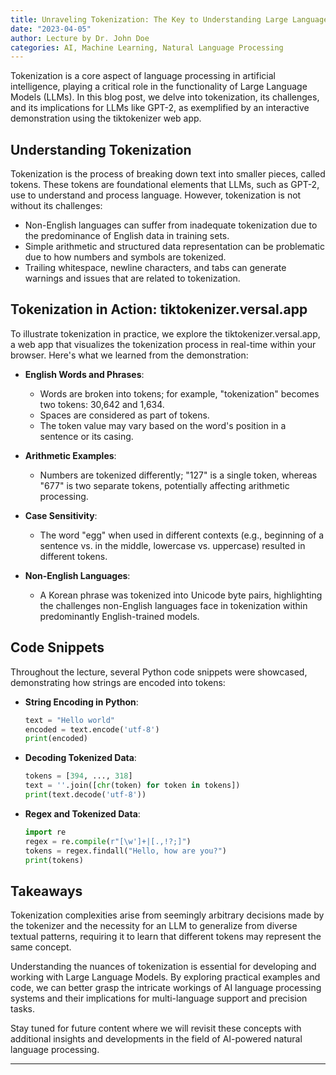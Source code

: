 ```yaml
---
title: Unraveling Tokenization: The Key to Understanding Large Language Models
date: "2023-04-05"
author: Lecture by Dr. John Doe
categories: AI, Machine Learning, Natural Language Processing
---
```


Tokenization is a core aspect of language processing in artificial intelligence, playing a critical role in the functionality of Large Language Models (LLMs). In this blog post, we delve into tokenization, its challenges, and its implications for LLMs like GPT-2, as exemplified by an interactive demonstration using the tiktokenizer web app.

## Understanding Tokenization
Tokenization is the process of breaking down text into smaller pieces, called tokens. These tokens are foundational elements that LLMs, such as GPT-2, use to understand and process language. However, tokenization is not without its challenges:

- Non-English languages can suffer from inadequate tokenization due to the predominance of English data in training sets.
- Simple arithmetic and structured data representation can be problematic due to how numbers and symbols are tokenized.
- Trailing whitespace, newline characters, and tabs can generate warnings and issues that are related to tokenization.

## Tokenization in Action: tiktokenizer.versal.app
To illustrate tokenization in practice, we explore the tiktokenizer.versal.app, a web app that visualizes the tokenization process in real-time within your browser. Here's what we learned from the demonstration:

- **English Words and Phrases**:
    - Words are broken into tokens; for example, "tokenization" becomes two tokens: 30,642 and 1,634.
    - Spaces are considered as part of tokens.
    - The token value may vary based on the word's position in a sentence or its casing.

- **Arithmetic Examples**:
    - Numbers are tokenized differently; "127" is a single token, whereas "677" is two separate tokens, potentially affecting arithmetic processing.

- **Case Sensitivity**:
    - The word "egg" when used in different contexts (e.g., beginning of a sentence vs. in the middle, lowercase vs. uppercase) resulted in different tokens.

- **Non-English Languages**:
    - A Korean phrase was tokenized into Unicode byte pairs, highlighting the challenges non-English languages face in tokenization within predominantly English-trained models.

## Code Snippets
Throughout the lecture, several Python code snippets were showcased, demonstrating how strings are encoded into tokens:

- **String Encoding in Python**:
    ```python
    text = "Hello world"
    encoded = text.encode('utf-8')
    print(encoded)
    ```

- **Decoding Tokenized Data**:
    ```python
    tokens = [394, ..., 318]
    text = ''.join([chr(token) for token in tokens])
    print(text.decode('utf-8'))
    ```

- **Regex and Tokenized Data**:
    ```python
    import re
    regex = re.compile(r"[\w']+|[.,!?;]")
    tokens = regex.findall("Hello, how are you?")
    print(tokens)
    ```

## Takeaways
Tokenization complexities arise from seemingly arbitrary decisions made by the tokenizer and the necessity for an LLM to generalize from diverse textual patterns, requiring it to learn that different tokens may represent the same concept.

Understanding the nuances of tokenization is essential for developing and working with Large Language Models. By exploring practical examples and code, we can better grasp the intricate workings of AI language processing systems and their implications for multi-language support and precision tasks.

Stay tuned for future content where we will revisit these concepts with additional insights and developments in the field of AI-powered natural language processing.

---
